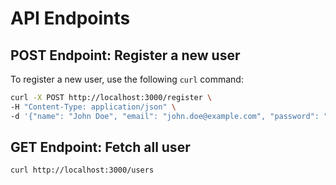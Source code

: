 # API Endpoints

## POST Endpoint: Register a new user

To register a new user, use the following `curl` command:

```bash
curl -X POST http://localhost:3000/register \
-H "Content-Type: application/json" \
-d '{"name": "John Doe", "email": "john.doe@example.com", "password": "123456"}'
```

## GET Endpoint: Fetch all user

```bash
curl http://localhost:3000/users
```
